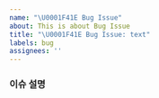 ```yaml
---
name: "\U0001F41E Bug Issue"
about: This is about Bug Issue
title: "\U0001F41E Bug Issue: text"
labels: bug
assignees: ''
---
```


### 이슈 설명
